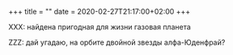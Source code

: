 +++
title = ""
date = 2020-02-27T21:17:00+02:00
+++

XXX: найдена пригодная для жизни газовая планета


ZZZ: дай угадаю, на орбите двойной звезды алфа-Юденфрай?


